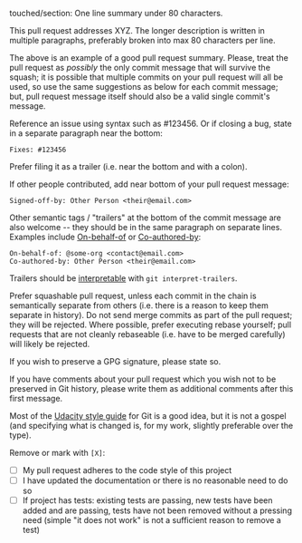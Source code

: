 touched/section: One line summary under 80 characters.

This pull request addresses XYZ. The longer description is written in
multiple paragraphs, preferably broken into max 80 characters per
line.

The above is an example of a good pull request summary. Please, treat the
pull request as _possibly_ the only commit message that will survive the
squash; it is possible that multiple commits on your pull request will all
be used, so use the same suggestions as below for each commit message; but,
pull request message itself should also be a valid single commit's message.

Reference an issue using syntax such as #123456. Or if closing a bug, state
in a separate paragraph near the bottom:

```
Fixes: #123456
```

Prefer filing it as a trailer (i.e. near the bottom and with a colon).

If other people contributed, add near bottom of your pull request message:

```
Signed-off-by: Other Person <their@email.com>
```

Other semantic tags / "trailers" at the bottom of the commit message are also
welcome -- they should be in the same paragraph on separate lines. Examples
include [On-behalf-of] or [Co-authored-by]:

```
On-behalf-of: @some-org <contact@email.com>
Co-authored-by: Other Person <their@email.com>
```

Trailers should be [interpretable] with `git interpret-trailers`.

Prefer squashable pull request, unless each commit in the chain is semantically
separate from others (i.e. there is a reason to keep them separate in history).
Do not send merge commits as part of the pull request; they will be rejected.
Where possible, prefer executing rebase yourself; pull requests that are not
cleanly rebaseable (i.e. have to be merged carefully) will likely be rejected.

If you wish to preserve a GPG signature, please state so.

If you have comments about your pull request which you wish not to be preserved
in Git history, please write them as additional comments after this first
message.

Most of the [Udacity style guide](https://udacity.github.io/git-styleguide/)
for Git is a good idea, but it is not a gospel (and specifying what is changed
is, for my work, slightly preferable over the type).

Remove or mark with `[X]`:

- [ ] My pull request adheres to the code style of this project
- [ ] I have updated the documentation or there is no reasonable need to do so
- [ ] If project has tests: existing tests are passing, new tests have been
    added and are passing, tests have not been removed without a pressing need
    (simple "it does not work" is not a sufficient reason to remove a test)

[On-behalf-of]: https://docs.github.com/en/pull-requests/committing-changes-to-your-project/creating-and-editing-commits/creating-a-commit-on-behalf-of-an-organization
[Co-authored-by]: https://docs.github.com/en/pull-requests/committing-changes-to-your-project/creating-and-editing-commits/creating-a-commit-with-multiple-authors
[interpretable]: https://git-scm.com/docs/git-interpret-trailers
